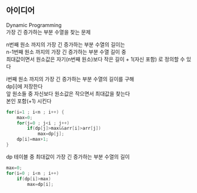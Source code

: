 ## 아이디어
Dynamic Programming  
가장 긴 증가하는 부분 수열을 찾는 문제  
  
n번째 원소 까지의 가장 긴 증가하는 부분 수열의 길이는  
n-1번째 원소 까지의 가장 긴 증가하는 부분 수열 길이 중  
최대값이면서 원소값은 자기(n번째 원소)보다 작은 길이 + 1(자신 포함) 로 정의할 수 있다  
  
i번째 원소 까지의 가장 긴 증가하는 부분 수열의 길이를 구해  
dp[i]에 저장한다  
앞 원소들 중 자신보다 원소값은 작으면서 최대값을 찾는다  
본인 포함(+1) 시킨다
```c
for(i=1 ; i<n ; i++) {
	max=0;
	for(j=0 ; j<i ; j++)
		if(dp[j]>max&&arr[i]>arr[j])
			max=dp[j];
	dp[i]=max+1;
}
```
dp 테이블 중 최대값이 가장 긴 증가하는 부분 수열의 길이
```c
max=0;
for(i=0 ; i<n ; i++)
	if(dp[i]>max)
		max=dp[i];
```
